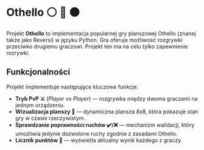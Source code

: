 # Othello ⚪ :arrows_counterclockwise: :black_circle:

Projekt **Othello** to implementacja popularnej gry planszowej Othello (znanej także jako Reversi) w języku Python. Gra oferuje możliwość rozgrywki przeciwko drugiemu graczowi. Projekt ten ma na celu tylko zapewnienie rozrywki.

## Funkcjonalności

Projekt implementuje następujące kluczowe funkcje:
- **Tryb PvP ⚔️** (*Player vs Player*) — rozgrywka między dwoma graczami na jednym urządzeniu.
- **Wizualizacja planszy :white_square_button:** — dynamiczna plansza 8x8, która pokazuje stan gry w czasie rzeczywistym.
- **Sprawdzanie poprawności ruchów :heavy_check_mark:/:x:** — mechanizm walidacji, który umożliwia jedynie dozwolone ruchy zgodnie z zasadami Othello.
- **Licznik punktów :memo:** — wyświetla aktualny wynik każdego z graczy.
